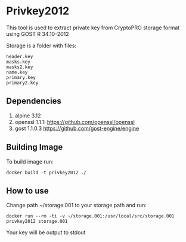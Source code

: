 # Privkey2012

This tool is used to extract private key from CryptoPRO storage format using GOST R 34.10-2012

Storage is a folder with files:
```
header.key
masks.key
masks2.key
name.key
primary.key
primary2.key
```

## Dependencies

1. alpine 3.12
2. openssl 1.1.1i https://github.com/openssl/openssl
3. gost 1.1.0.3 https://github.com/gost-engine/engine

## Building Image

To build image run:

```
docker build -t privkey2012 ./
```

## How to use


Change path ~/storage.001 to your storage path
and run:
```
docker run --rm -ti -v ~/storage.001:/usr/local/src/storage.001 privkey2012 storage.001
```

Your key will be output to stdout

